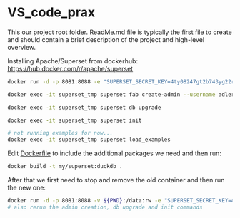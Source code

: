 # VS_code_prax

This our project root folder. ReadMe.md file is typically the first file to create and should contain a brief description of the project and high-level overview.

Installing Apache/Superset from dockerhub: https://hub.docker.com/r/apache/superset
```bash
docker run -d -p 8081:8088 -e "SUPERSET_SECRET_KEY=4ty08247gt2b743yg22r3g245uy" --name superset_tmp apache/superset:master-py310-arm

docker exec -it superset_tmp superset fab create-admin --username adler --firstname Priit --lastname Adler --email adler@ut.ee --password minu_parool_1

docker exec -it superset_tmp superset db upgrade

docker exec -it superset_tmp superset init

# not running examples for now...
docker exec -it superset_tmp superset load_examples
```

Edit [Dockerfile](Dockerfile) to include the additional packages we need and then run:
```bash
docker build -t my/superset:duckdb .
```

After that we first need to stop and remove the old container and then run the new one:
```bash
docker run -d -p 8081:8088 -v ${PWD}:/data:rw -e "SUPERSET_SECRET_KEY=4ty08247gt2b743yg22r3g245uy" --name superset_tmp my/superset:duckdb
# also rerun the admin creation, db upgrade and init commands
```
